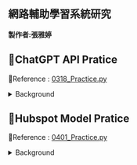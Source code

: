 ## 網路輔助學習系統研究 ##

**製作者:張雅婷**


**🔖ChatGPT API Pratice**
------------------------------
🔗Reference : [0318_Practice.py](https://github.com/ChristineYa-Ting/net_learning/blob/main/0318_Practice.py)
<details>
<summary> Background </summary>
  👉可用於職場中，開會時，藉由錄音音檔獲得整場會議逐字稿  
  
  👉可用於教學中，讓學生們課程後獲得逐字稿，回顧自己不清楚的課程細節(較建議使用於語言相關課程)
</details>

**🛒Hubspot Model Pratice**
------------------------------
🔗Reference : [0401_Practice.py]()
<details>
<summary> Background </summary>
接續上篇的練習，增加 Hubspot 的文件重點摘要、問答的功能
</details>
